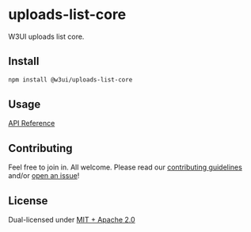 # uploads-list-core

W3UI uploads list core.

## Install

```sh
npm install @w3ui/uploads-list-core
``` 

## Usage

[API Reference](https://github.com/web3-storage/w3ui/blob/main/docs/uploads-list-core.md)

## Contributing

Feel free to join in. All welcome. Please read our [contributing guidelines](https://github.com/web3-storage/w3ui/blob/main/CONTRIBUTING.md) and/or [open an issue](https://github.com/web3-storage/w3ui/issues)!

## License

Dual-licensed under [MIT + Apache 2.0](https://github.com/web3-storage/w3ui/blob/main/LICENSE.md)
